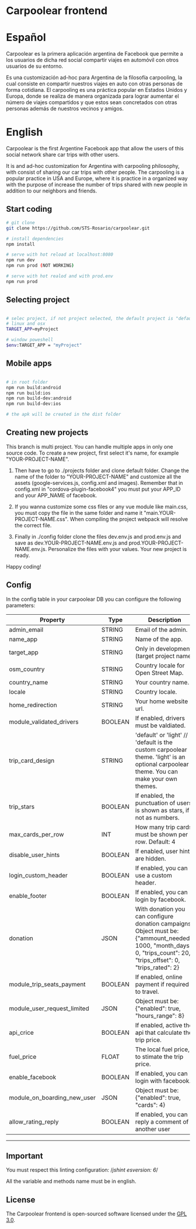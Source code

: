 # Carpoolear frontend

# Español

Carpoolear es la primera aplicación argentina de Facebook que permite a los usuarios de dicha red social compartir viajes en automóvil con otros usuarios de su entorno.

Es una customización ad-hoc para Argentina de la filosofía carpooling, la cual consiste en compartir nuestros viajes en auto con otras personas de forma cotidiana. El carpooling es una práctica popular en Estados Unidos y Europa, donde se realiza de manera organizada para lograr aumentar el número de viajes compartidos y que estos sean concretados con otras personas además de nuestros vecinos y amigos.

# English

Carpoolear is the first Argentine Facebook app that allow the users of this social network share car trips with other users.

It is and ad-hoc customization for Argentina with carpooling philosophy, with consist of sharing our car trips with other people. The carpooling is a popular practice in USA and Europe, where it is practice in a organized way with the purpose of increase the number of trips shared with new people in addition to our neighbors and friends.

## Start coding

``` bash
# git clone
git clone https://github.com/STS-Rosario/carpoolear.git

# install dependencies
npm install

# serve with hot reload at localhost:8080
npm run dev
npm run prod (NOT WORKING)

# serve with hot realod and with prod.env
npm run prod

```

## Selecting project

``` bash

# selec project, if not project selected, the default project is "default"
# linux and osx
TARGET_APP=myProject

# window poweshell
$env:TARGET_APP = "myProject"

```

## Mobile apps


``` bash

# in root folder
npm run build:android
npm run build:ios
npm run build-dev:android
npm run build-dev:ios

# the apk will be created in the dist folder

```

## Creating new projects

This branch is multi project. You can handle multiple apps in only one source code. To create a new project, first select it's name, for example "YOUR-PROJECT-NAME".

1. Then have to go to ./projects folder and clone default folder. Change the name of the folder to "YOUR-PROJECT-NAME" and customize all the assets (google-services.js, config.xml and images). Remember that in config.xml in "cordova-plugin-facebook4" you must put your APP_ID  and your APP_NAME of facebook.

2. If you wanna customize some css files or any vue module like main.css, you must copy the file in the same folder and name it "main.YOUR-PROJECT-NAME.css". When compiling the project webpack will resolve the correct file.

3. Finally in ./config folder clone the files dev.env.js and prod.env.js and save as dev.YOUR-PROJECT-NAME.env.js and prod.YOUR-PROJECT-NAME.env.js. Personalize the files with your values. Your new project is ready.

Happy coding!

## Config

In the config table in your carpoolear DB you can configure the following parameters:

| Property | Type | Description |
| -------- | ---- | ----------- |
| admin_email | STRING  | Email of the admin.|
| name_app | STRING | Name of the app. |
| target_app | STRING | Only in development. (target project name) |
| osm_country | STRING | Country locale for Open Street Map. |
| country_name | STRING | Your country name. |
| locale | STRING | Country locale. |
| home_redirection | STRING | Your home website url. |
| module_validated_drivers | BOOLEAN | If enabled, drivers must be valdiated. |
| trip_card_design | STRING | 'default' or 'light' // 'default is the custom carpoolear theme. 'light' is an optional carpoolear theme. You can make your own themes. |
| trip_stars | BOOLEAN | If enabled, the punctuation of users is shown as stars, if not as numbers.|
| max_cards_per_row | INT | How many trip cards must be shown per row. Default: 4 |
| disable_user_hints | BOOLEAN | If enabled, user hints are hidden. |
| login_custom_header | BOOLEAN | If enabled, you can use a custom header. |
| enable_footer | BOOLEAN | If enabled, you can login by facebook. |
| donation | JSON | With donation you can configure donation campaigns. Object must be: {"ammount_needed": 1000, "month_days": 0, "trips_count": 20, "trips_offset": 0, "trips_rated": 2} |
| module_trip_seats_payment | BOOLEAN | If enabled, online payment if required to travel. |
| module_user_request_limited | JSON | Object must be: {"enabled": true, "hours_range": 8} |
| api_crice | BOOLEAN | If enabled, active the api that calculate the trip price. |
| fuel_price | FLOAT | The local fuel price, to stimate the trip price. |
| enable_facebook | BOOLEAN | If enabled, you can login with facebook. |
| module_on_boarding_new_user | JSON | Object must be: {"enabled": true, "cards": 4} |
| allow_rating_reply | BOOLEAN | If enabled, you can reply a comment of another user |
---

## Important

You must respect this linting configuration: /*jshint esversion: 6*/

All the variable and methods name must be in english.


## License

The Carpoolear frontend is open-sourced software licensed under the [GPL 3.0](https://github.com/STS-Rosario/carpoolear_backend/blob/master/LICENSE).
